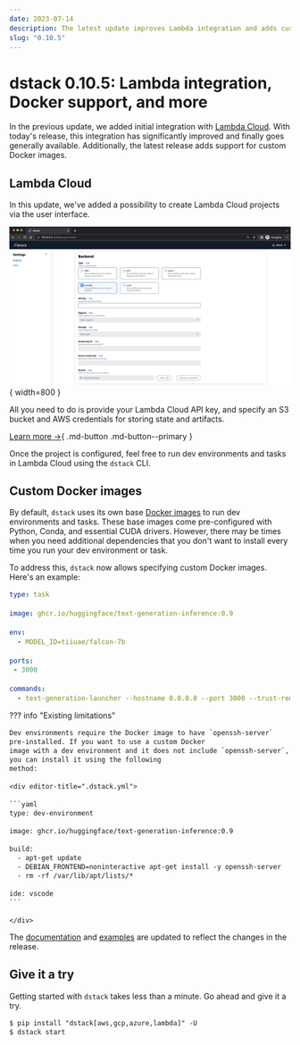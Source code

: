 ```yaml
---
date: 2023-07-14
description: The latest update improves Lambda integration and adds custom Docker images support.
slug: "0.10.5"
---
```


# dstack 0.10.5: Lambda integration, Docker support, and more

In the previous update, we added initial integration with <a href="https://lambdalabs.com" target="_blank">Lambda Cloud</a>. With today's release, this integration has
significantly improved and finally goes generally available. Additionally, the latest release adds support for
custom Docker images.

<!-- more -->

## Lambda Cloud

In this update, we've added a possibility to create Lambda Cloud projects via the user interface.

![](../../assets/images/dstack-hub-create-lambda-project.png){ width=800 }

All you need to do is provide your Lambda Cloud API key, and specify an S3 bucket and AWS credentials 
for storing state and artifacts.

[Learn more →](../../docs/installation/index.md#lambda){ .md-button .md-button--primary }

Once the project is configured, feel free to run dev environments and tasks in Lambda Cloud using the `dstack` CLI.

## Custom Docker images

By default, `dstack` uses its own base [Docker images](https://hub.docker.com/r/dstackai/base/tags) to run 
dev environments and tasks. These base images come pre-configured with Python, Conda, and essential CUDA drivers. 
However, there may be times when you need additional
dependencies that you don't want to install every time you run your dev environment or task.

To address this, `dstack` now allows specifying custom Docker images. Here's an example:

<div editor-title=".dstack.yml">

```yaml
type: task

image: ghcr.io/huggingface/text-generation-inference:0.9

env:
  - MODEL_ID=tiiuae/falcon-7b

ports:
 - 3000

commands: 
  - text-generation-launcher --hostname 0.0.0.0 --port 3000 --trust-remote-code
```

</div>

??? info "Existing limitations"

    Dev environments require the Docker image to have `openssh-server` pre-installed. If you want to use a custom Docker
    image with a dev environment and it does not include `openssh-server`, you can install it using the following 
    method:

    <div editor-title=".dstack.yml">

    ```yaml
    type: dev-environment
    
    image: ghcr.io/huggingface/text-generation-inference:0.9
    
    build:
      - apt-get update
      - DEBIAN_FRONTEND=noninteractive apt-get install -y openssh-server
      - rm -rf /var/lib/apt/lists/*
 
    ide: vscode
    ```
    
    </div>

The [documentation](../../docs/index.md) and [examples](https://github.com/dstackai/dstack-examples/blob/main/README.md)
are updated to reflect the changes in the release.

## Give it a try

Getting started with `dstack` takes less than a minute. Go ahead and give it a try.

<div class="termy">

```shell
$ pip install "dstack[aws,gcp,azure,lambda]" -U
$ dstack start
```

</div>
